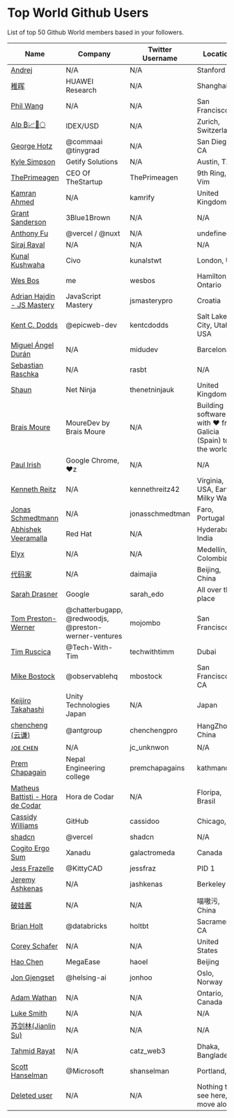 # Top World Github Users

List of top 50 Github World members based in your followers.

<!-- START TOP USERS -->
| Name | Company | Twitter Username | Location | Repositories |
|------|---------|------------------|----------|--------------|
| [Andrej](https://github.com/karpathy) | N/A | N/A | Stanford | 56 |
| [稚晖](https://github.com/peng-zhihui) | HUAWEI Research | N/A | Shanghai | 59 |
| [Phil Wang](https://github.com/lucidrains) | N/A | N/A | San Francisco | 356 |
| [Alp ₿📈🚀🌕](https://github.com/IDouble) | IDEX/USD | N/A | Zurich, Switzerland | 61 |
| [George Hotz](https://github.com/geohot) | @commaai @tinygrad  | N/A | San Diego, CA | 95 |
| [Kyle Simpson](https://github.com/getify) | Getify Solutions | N/A | Austin, TX | 73 |
| [ThePrimeagen](https://github.com/ThePrimeagen) | CEO Of TheStartup | ThePrimeagen | 9th Ring, Vim | 228 |
| [Kamran Ahmed](https://github.com/kamranahmedse) | N/A | kamrify | United Kingdom | 106 |
| [Grant Sanderson](https://github.com/3b1b) | 3Blue1Brown | N/A | N/A | 9 |
| [Anthony Fu](https://github.com/antfu) | @vercel / @nuxt | N/A | undefined | 384 |
| [Siraj Raval](https://github.com/llSourcell) | N/A | N/A | N/A | 482 |
| [Kunal Kushwaha](https://github.com/kunal-kushwaha) | Civo | kunalstwt | London, UK | 47 |
| [Wes Bos](https://github.com/wesbos) | me | wesbos | Hamilton, Ontario | 409 |
| [Adrian Hajdin - JS Mastery](https://github.com/adrianhajdin) | JavaScript Mastery | jsmasterypro | Croatia | 145 |
| [Kent C. Dodds](https://github.com/kentcdodds) | @epicweb-dev  | kentcdodds | Salt Lake City, Utah, USA | 732 |
| [Miguel Ángel Durán](https://github.com/midudev) | N/A | midudev | Barcelona | 204 |
| [Sebastian Raschka](https://github.com/rasbt) | N/A | rasbt | N/A | 144 |
| [Shaun](https://github.com/iamshaunjp) | Net Ninja | thenetninjauk | United Kingdom | 141 |
| [Brais Moure](https://github.com/mouredev) | MoureDev by Brais Moure | N/A | Building software with  ♥ from Galicia (Spain) to the world. | 51 |
| [Paul Irish](https://github.com/paulirish) | Google Chrome, ♥z | N/A | N/A | 366 |
| [Kenneth Reitz](https://github.com/kennethreitz) | N/A | kennethreitz42 | Virginia, USA, Earth, Milky Way. | 74 |
| [Jonas Schmedtmann](https://github.com/jonasschmedtmann) | N/A | jonasschmedtman | Faro, Portugal | 7 |
| [Abhishek Veeramalla](https://github.com/iam-veeramalla) | Red Hat | N/A | Hyderabad, India | 72 |
| [Elyx](https://github.com/elyxdev) | N/A | N/A | Medellín, Colombia. | 14 |
| [代码家](https://github.com/daimajia) | N/A | daimajia | Beijing, China | 91 |
| [Sarah Drasner](https://github.com/sdras) | Google | sarah_edo | All over the place | 102 |
| [Tom Preston-Werner](https://github.com/mojombo) | @chatterbugapp, @redwoodjs, @preston-werner-ventures  | mojombo | San Francisco | 66 |
| [Tim Ruscica](https://github.com/techwithtim) | @Tech-With-Tim  | techwithtimm | Dubai | 208 |
| [Mike Bostock](https://github.com/mbostock) | @observablehq  | mbostock | San Francisco, CA | 87 |
| [Keijiro Takahashi](https://github.com/keijiro) | Unity Technologies Japan | N/A | Japan | 879 |
| [chencheng (云谦)](https://github.com/sorrycc) | @antgroup | chenchengpro | HangZhou, China | 239 |
| [ᴊᴏᴇ ᴄʜᴇɴ](https://github.com/unknwon) | N/A | jc_unknwon | N/A | 44 |
| [Prem Chapagain](https://github.com/PremChapagain) | Nepal Engineering college | premchapagains | kathmandu | 2 |
| [Matheus Battisti - Hora de Codar](https://github.com/matheusbattisti) | Hora de Codar | N/A | Floripa, Brasil | 153 |
| [Cassidy Williams](https://github.com/cassidoo) | GitHub | cassidoo | Chicago, IL | 176 |
| [shadcn](https://github.com/shadcn) | @vercel | shadcn | N/A | 221 |
| [Cogito Ergo Sum](https://github.com/standardgalactic) | Xanadu | galactromeda | Canada | 21681 |
| [Jess Frazelle](https://github.com/jessfraz) | @KittyCAD  | jessfraz | PID 1 | 148 |
| [Jeremy Ashkenas](https://github.com/jashkenas) | N/A | jashkenas | Berkeley | 23 |
| [破娃酱](https://github.com/breakwa11) | N/A | N/A | 喵嗷污, China | 8 |
| [Brian Holt](https://github.com/btholt) | @databricks | holtbt | Sacramento, CA | 168 |
| [Corey Schafer](https://github.com/CoreyMSchafer) | N/A | N/A | United States | 10 |
| [Hao Chen](https://github.com/haoel) | MegaEase | haoel | Beijing | 24 |
| [Jon Gjengset](https://github.com/jonhoo) | @helsing-ai | jonhoo | Oslo, Norway | 256 |
| [Adam Wathan](https://github.com/adamwathan) | N/A | N/A | Ontario, Canada | 178 |
| [Luke Smith](https://github.com/LukeSmithxyz) | N/A | N/A | N/A | 29 |
| [苏剑林(Jianlin Su)](https://github.com/bojone) | N/A | N/A | N/A | 108 |
| [Tahmid Rayat](https://github.com/htr-tech) | N/A | catz_web3 | Dhaka, Bangladesh | 30 |
| [Scott Hanselman](https://github.com/shanselman) | @Microsoft  | shanselman | Portland, OR | 220 |
| [Deleted user](https://github.com/ghost) | N/A | N/A | Nothing to see here, move along. | 0 |
<!-- END TOP USERS -->
